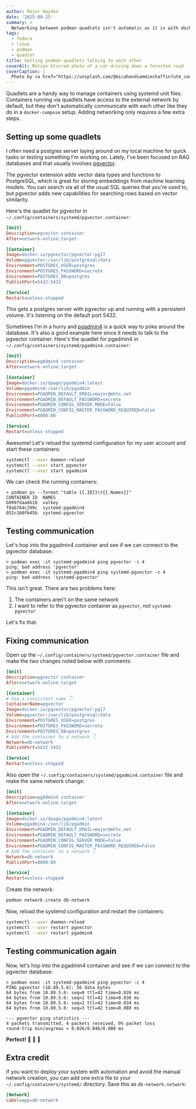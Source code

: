 ```yaml
---
author: Major Hayden
date: '2025-09-25'
summary: >
  Networking between podman quadlets isn't automatic as it is with docker-compose, but the setup only takes a few extra steps.
tags:
  - fedora
  - linux
  - podman
  - quadlet
title: Getting podman quadlets talking to each other
coverAlt: Motion blurred photo of a car driving down a forested road
coverCaption: |
  Photo by <a href="https://unsplash.com/@micahandsammiechaffin?utm_content=creditCopyText&utm_medium=referral&utm_source=unsplash">Micah & Sammie Chaffin</a> on <a href="https://unsplash.com/photos/driving-down-a-forest-road-surrounded-by-trees-FDljwldfRN0?utm_content=creditCopyText&utm_medium=referral&utm_source=unsplash">Unsplash</a>
---
```


Quadlets are a handy way to manage containers using systemd unit files.
Containers running via quadlets have access to the external network by default, but they don't automatically communicate with each other like they do in a `docker-compose` setup.
Adding networking only requires a few extra steps.

## Setting up some quadlets

I often need a postgres server laying around on my local machine for quick tasks or testing something I'm working on.
Lately, I've been focused on RAG databases and that usually involves [pgvector](https://github.com/pgvector/pgvector).

The pgvector extension adds vector data types and functions to PostgreSQL, which is great for storing embeddings from machine learning models.
You can search via all of the usual SQL queries that you're used to, but pgvector adds new capabilities for searching rows based on vector similarity.

Here's the quadlet for pgvector in `~/.config/containers/systemd/pgvector.container`:

```ini
[Unit]
Description=pgvector container
After=network-online.target

[Container]
Image=docker.io/pgvector/pgvector:pg17
Volume=pgvector:/var/lib/postgresql/data
Environment=POSTGRES_USER=postgres
Environment=POSTGRES_PASSWORD=secrete
Environment=POSTGRES_DB=postgres
PublishPort=5432:5432

[Service]
Restart=unless-stopped
```

This gets a postgres server with pgvector up and running with a persistent volume.
It's listening on the default port 5432.

Sometimes I'm in a hurry and [pgadmin4](https://www.pgadmin.org/) is a quick way to poke around the database.
It's also a good example here since it needs to talk to the pgvector container.
Here's the quadlet for pgadmin4 in `~/.config/containers/systemd/pgadmin4.container`:

```ini
[Unit]
Description=pgAdmin4 container
After=network-online.target

[Container]
Image=docker.io/dpage/pgadmin4:latest
Volume=pgadmin4:/var/lib/pgadmin
Environment=PGADMIN_DEFAULT_EMAIL=major@mhtx.net
Environment=PGADMIN_DEFAULT_PASSWORD=secrete
Environment=PGADMIN_CONFIG_SERVER_MODE=False
Environment=PGADMIN_CONFIG_MASTER_PASSWORD_REQUIRED=False
PublishPort=8080:80

[Service]
Restart=unless-stopped
```

Awesome! Let's reload the systemd configuration for my user account and start these containers:

```bash
systemctl --user daemon-reload
systemctl --user start pgvector
systemctl --user start pgadmin4
```

We can check the running containers:

```
> podman ps --format "table {{.ID}}\t{{.Names}}"
CONTAINER ID  NAMES
b099fdaa6b18  valkey
f8ab764c299c  systemd-pgadmin4
052c160fb45b  systemd-pgvector
```

## Testing communication

Let's hop into the pgadmin4 container and see if we can connect to the pgvector database:

```
> podman exec -it systemd-pgadmin4 ping pgvector -c 4
ping: bad address 'pgvector'
> podman exec -it systemd-pgadmin4 ping systemd-pgvector -c 4
ping: bad address 'systemd-pgvector'
```

This isn't great.
There are two problems here:

1. The containers aren't on the same network
2. I want to refer to the pgvector container as `pgvector`, not `systemd-pgvector`

Let's fix that.

## Fixing communication

Open up the `~/.config/containers/systemd/pgvector.container` file and make the two changes noted below with comments:

```ini
[Unit]
Description=pgvector container
After=network-online.target

[Container]
# Use a consistent name 👇
ContainerName=pgvector
Image=docker.io/pgvector/pgvector:pg17
Volume=pgvector:/var/lib/postgresql/data
Environment=POSTGRES_USER=postgres
Environment=POSTGRES_PASSWORD=secrete
Environment=POSTGRES_DB=postgres
# Add the container to a network 👇
Network=db-network
PublishPort=5432:5432

[Service]
Restart=unless-stopped
```

Also open the `~/.config/containers/systemd/pgadmin4.container` file and make the same network change:

```ini
[Unit]
Description=pgAdmin4 container
After=network-online.target

[Container]
Image=docker.io/dpage/pgadmin4:latest
Volume=pgadmin4:/var/lib/pgadmin
Environment=PGADMIN_DEFAULT_EMAIL=major@mhtx.net
Environment=PGADMIN_DEFAULT_PASSWORD=secrete
Environment=PGADMIN_CONFIG_SERVER_MODE=False
Environment=PGADMIN_CONFIG_MASTER_PASSWORD_REQUIRED=False
# Add the container to a network 👇
Network=db-network
PublishPort=8080:80

[Service]
Restart=unless-stopped
```

Create the network:

```bash
podman network create db-network
```

Now, reload the systemd configuration and restart the containers:

```bash
systemctl --user daemon-reload
systemctl --user restart pgvector
systemctl --user restart pgadmin4
```

## Testing communication again

Now, let's hop into the pgadmin4 container and see if we can connect to the pgvector database:

```
> podman exec -it systemd-pgadmin4 ping pgvector -c 4
PING pgvector (10.89.5.6): 56 data bytes
64 bytes from 10.89.5.6: seq=0 ttl=42 time=0.026 ms
64 bytes from 10.89.5.6: seq=1 ttl=42 time=0.036 ms
64 bytes from 10.89.5.6: seq=2 ttl=42 time=0.034 ms
64 bytes from 10.89.5.6: seq=3 ttl=42 time=0.088 ms

--- pgvector ping statistics ---
4 packets transmitted, 4 packets received, 0% packet loss
round-trip min/avg/max = 0.026/0.046/0.088 ms
```

**Perfect!** 🎉 🎉 🎉

## Extra credit

If you want to deploy your system with automation and avoid the manual network creation, you can add one extra file to your `~/.config/containers/systemd/` directory.
Save this as `db-network.network`:

```ini
[Network]
Label=app=db-network
```
